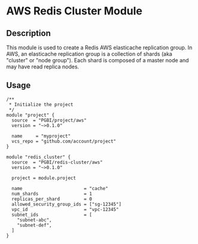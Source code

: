 # AWS Redis Cluster Module

## Description

This module is used to create a Redis AWS elasticache replication group. In AWS, an elasticache replication group is a 
collection of shards (aka "cluster" or "node group"). Each shard is composed of a master node and may have read replica 
nodes.

## Usage

```hcl
/**
 * Initialize the project
 */
module "project" {
  source  = "PGBI/project/aws"
  version = "~>0.1.0"

  name     = "myproject"
  vcs_repo = "github.com/account/project"
}

module "redis_cluster" {
  source  = "PGBI/redis-cluster/aws"
  version = "~>0.1.0"

  project = module.project
  
  name                       = "cache"
  num_shards                 = 1
  replicas_per_shard         = 0
  allowed_security_group_ids = ["sg-12345"]
  vpc_id                     = "vpc-12345"
  subnet_ids                 = [
    "subnet-abc",
    "subnet-def",
  ]
}
```
